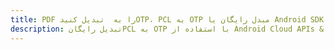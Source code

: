 ---title: PDF را به  تبدیل کنیدOTP، PCL به OTP مبدل رایگان یا Android SDKdescription: تبدیل رایگانPCL به OTP با استفاده از Android Cloud APIs & SDK همچنین اسناد PDF را در Cloud ایجاد، ویرایش و رندر کنید.---